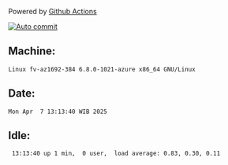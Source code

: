 Powered by [Github Actions](https://github.com/features/actions)

[![Auto commit](https://github.com/hiage/workstation/workflows/Auto%20commit/badge.svg)](https://github.com/hiage/workstation/actions?query=workflow%3A%22Auto+commit%22)

## Machine:
```
Linux fv-az1692-384 6.8.0-1021-azure x86_64 GNU/Linux
```
## Date:
```
Mon Apr  7 13:13:40 WIB 2025
```
## Idle:
```
 13:13:40 up 1 min,  0 user,  load average: 0.83, 0.30, 0.11
```

